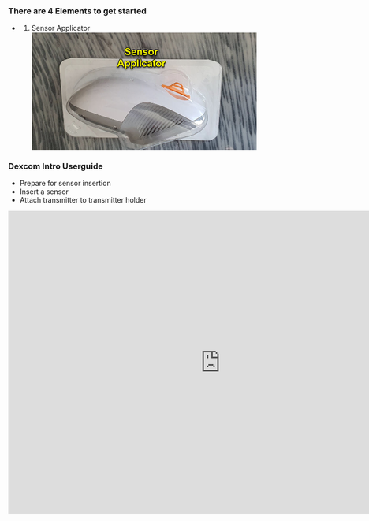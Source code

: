 ### There are 4 Elements to get started

* 1. Sensor Applicator
<img width="auto" height="auto" border="0" align="center"  src="../../img/Dexcom/Sensor Applicator_20220811_135041_2.jpg" title="Sensor Applicator"/></a>	

### Dexcom Intro Userguide

* Prepare for sensor insertion <br>
* Insert a sensor <br>
* Attach transmitter to transmitter holder 



<iframe id="video29564" width="860" height="615" src="https://www.youtube.com/embed/1MRU6_GTEtg" frameborder="0" allow="accelerometer; autoplay; encrypted-media; gyroscope; picture-in-picture" allowfullscreen="allowfullscreen">
</iframe>
